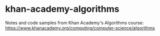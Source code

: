 # khan-academy-algorithms
Notes and code samples from Khan Academy's Algorithms course: https://www.khanacademy.org/computing/computer-science/algorithms
